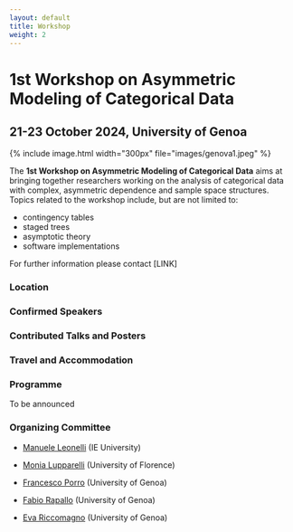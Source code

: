 ```yaml
---
layout: default
title: Workshop 
weight: 2
---
```



# 1st Workshop on Asymmetric Modeling of Categorical Data

## 21-23 October 2024, University of Genoa

{% include image.html width="300px" file="images/genova1.jpeg" %}


The **1st Workshop on Asymmetric Modeling of Categorical Data** aims at bringing together researchers working on the analysis of categorical data with complex, asymmetric dependence and sample space structures. Topics related to the workshop include, but are not limited to:

 - contingency tables
 - staged trees
 - asymptotic theory 
 - software implementations
 
For further information please contact [LINK]

### Location

### Confirmed Speakers

### Contributed Talks and Posters

### Travel and Accommodation 

### Programme 

To be announced

### Organizing Committee

 - [Manuele Leonelli](https://manueleleonelli.github.io) (IE University)
 
 - [Monia Lupparelli](https://scholar.google.com/citations?user=acIiN2EAAAAJ&hl=it) (University of Florence)
 
 - [Francesco Porro](https://rubrica.unige.it/personale/UkJAU1lp) (University of Genoa)
 
 - [Fabio Rapallo](https://rubrica.unige.it/personale/UkNHX1lh) (University of Genoa)
 
 - [Eva Riccomagno](https://www.dima.unige.it/~riccomag/) (University of Genoa)
 
 

